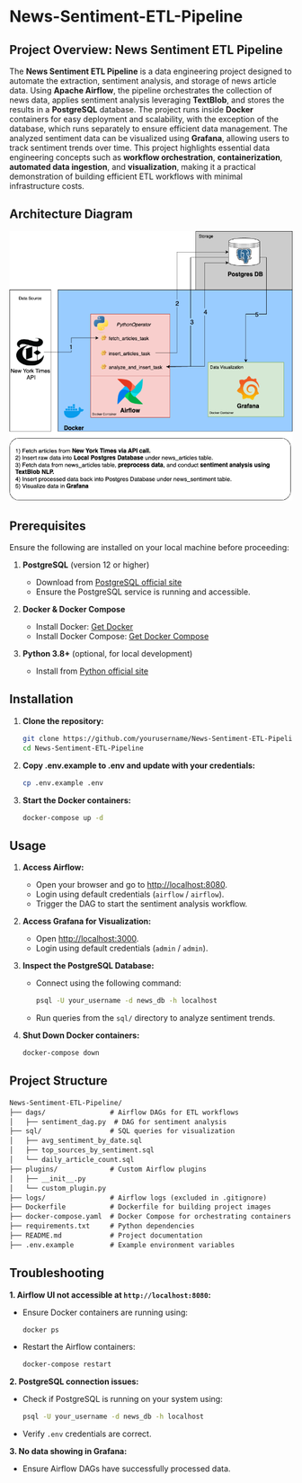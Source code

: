 # News-Sentiment-ETL-Pipeline

## Project Overview: News Sentiment ETL Pipeline

The **News Sentiment ETL Pipeline** is a data engineering project designed to automate the extraction, sentiment analysis, and storage of news article data. Using **Apache Airflow**, the pipeline orchestrates the collection of news data, applies sentiment analysis leveraging **TextBlob**, and stores the results in a **PostgreSQL** database. The project runs inside **Docker** containers for easy deployment and scalability, with the exception of the database, which runs separately to ensure efficient data management. The analyzed sentiment data can be visualized using **Grafana**, allowing users to track sentiment trends over time. This project highlights essential data engineering concepts such as **workflow orchestration**, **containerization**, **automated data ingestion**, and **visualization**, making it a practical demonstration of building efficient ETL workflows with minimal infrastructure costs.

## Architecture Diagram

![Project Architecture](assets/nyt_sentiment_architecture_diagram.png)

## Prerequisites

Ensure the following are installed on your local machine before proceeding:

1. **PostgreSQL** (version 12 or higher)
   - Download from [PostgreSQL official site](https://www.postgresql.org/download/)
   - Ensure the PostgreSQL service is running and accessible.
   
2. **Docker & Docker Compose**
   - Install Docker: [Get Docker](https://docs.docker.com/get-docker/)
   - Install Docker Compose: [Get Docker Compose](https://docs.docker.com/compose/install/)
   
3. **Python 3.8+** (optional, for local development)
   - Install from [Python official site](https://www.python.org/downloads/)

## Installation

1. **Clone the repository:**
   ```bash
   git clone https://github.com/yourusername/News-Sentiment-ETL-Pipeline.git
   cd News-Sentiment-ETL-Pipeline

2. **Copy .env.example to .env and update with your credentials:**
    ```bash
    cp .env.example .env

3. **Start the Docker containers:**
    ```bash
    docker-compose up -d

## Usage

1. **Access Airflow:**
   - Open your browser and go to [http://localhost:8080](http://localhost:8080).
   - Login using default credentials (`airflow` / `airflow`).
   - Trigger the DAG to start the sentiment analysis workflow.

2. **Access Grafana for Visualization:**
   - Open [http://localhost:3000](http://localhost:3000).
   - Login using default credentials (`admin` / `admin`).

3. **Inspect the PostgreSQL Database:**
   - Connect using the following command:
     ```bash
     psql -U your_username -d news_db -h localhost
     ```
   - Run queries from the `sql/` directory to analyze sentiment trends.

4. **Shut Down Docker containers:**
    ```bash
    docker-compose down

## Project Structure

````markdown
News-Sentiment-ETL-Pipeline/
├── dags/                # Airflow DAGs for ETL workflows
│   ├── sentiment_dag.py  # DAG for sentiment analysis
├── sql/                 # SQL queries for visualization
│   ├── avg_sentiment_by_date.sql
│   ├── top_sources_by_sentiment.sql
│   └── daily_article_count.sql
├── plugins/             # Custom Airflow plugins
│   ├── __init__.py
│   └── custom_plugin.py
├── logs/                # Airflow logs (excluded in .gitignore)
├── Dockerfile           # Dockerfile for building project images
├── docker-compose.yaml  # Docker Compose for orchestrating containers
├── requirements.txt     # Python dependencies
├── README.md            # Project documentation
├── .env.example         # Example environment variables

````

## Troubleshooting

**1. Airflow UI not accessible at `http://localhost:8080`:**
   - Ensure Docker containers are running using:
     ```bash
     docker ps
     ```
   - Restart the Airflow containers:
     ```bash
     docker-compose restart
     ```

**2. PostgreSQL connection issues:**
   - Check if PostgreSQL is running on your system using:
     ```bash
     psql -U your_username -d news_db -h localhost
     ```
   - Verify `.env` credentials are correct.

**3. No data showing in Grafana:**
   - Ensure Airflow DAGs have successfully processed data.
